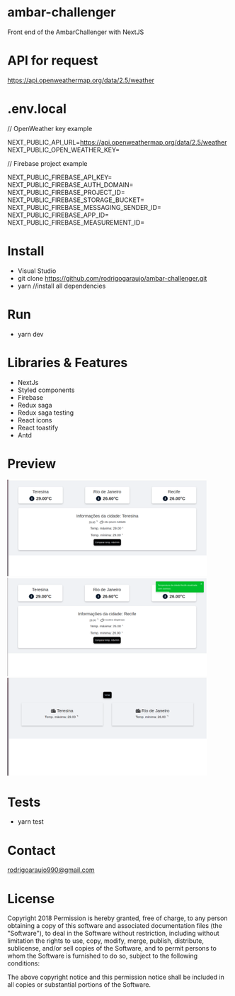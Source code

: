# ambar-challenger
Front end of the AmbarChallenger with NextJS

# API for request
https://api.openweathermap.org/data/2.5/weather

# .env.local
// OpenWeather key example

NEXT_PUBLIC_API_URL=https://api.openweathermap.org/data/2.5/weather
NEXT_PUBLIC_OPEN_WEATHER_KEY=

// Firebase project example

NEXT_PUBLIC_FIREBASE_API_KEY=
NEXT_PUBLIC_FIREBASE_AUTH_DOMAIN=
NEXT_PUBLIC_FIREBASE_PROJECT_ID=
NEXT_PUBLIC_FIREBASE_STORAGE_BUCKET=
NEXT_PUBLIC_FIREBASE_MESSAGING_SENDER_ID=
NEXT_PUBLIC_FIREBASE_APP_ID=
NEXT_PUBLIC_FIREBASE_MEASUREMENT_ID=

# Install
- Visual Studio
- git clone https://github.com/rodrigogaraujo/ambar-challenger.git
- yarn //install all dependencies

# Run
- yarn dev

# Libraries & Features
- NextJs
- Styled components
- Firebase
- Redux saga
- Redux saga testing
- React icons
- React toastify
- Antd

# Preview
<img src="https://github.com/rodrigogaraujo/ambar-challenger/blob/main/Screenshot%20from%202021-03-14%2019-05-01.png" width="450"/>
<img src="https://github.com/rodrigogaraujo/ambar-challenger/blob/main/Screenshot%20from%202021-03-14%2019-05-09.png" width="450"/>
<img src="https://github.com/rodrigogaraujo/ambar-challenger/blob/main/Screenshot%20from%202021-03-14%2019-05-13.png" width="450"/>

# Tests
- yarn test

# Contact
rodrigoaraujo990@gmail.com

# License
Copyright 2018 Permission is hereby granted, free of charge, to any person obtaining a copy of this software and associated documentation files (the "Software"), to deal in the Software without restriction, including without limitation the rights to use, copy, modify, merge, publish, distribute, sublicense, and/or sell copies of the Software, and to permit persons to whom the Software is furnished to do so, subject to the following conditions:

The above copyright notice and this permission notice shall be included in all copies or substantial portions of the Software.

